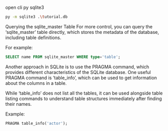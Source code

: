 

open cli py sqlite3

``` bash
py -m sqlite3 .\tutorial.db
```


Querying the sqlite_master Table
For more control, you can query the ‘sqlite_master’ table directly, which stores the metadata of the database, including table definitions.

For example:
```sql
SELECT name FROM sqlite_master WHERE type='table';
```


Another approach in SQLite is to use the PRAGMA command, which provides different characteristics of the SQLite database. One useful PRAGMA command is ‘table_info’, which can be used to get information about the columns in a table.

While ‘table_info’ does not list all the tables, it can be used alongside table listing commands to understand table structures immediately after finding their names.

Example:

```sql
PRAGMA table_info('actor');
```


